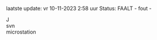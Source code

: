 laatste update: 
vr 10-11-2023  2:58   uur 
Status: FAALT - fout - 
<div class="service R">J</div><div class="service R">svn</div><div class="service Y">microstation</div>